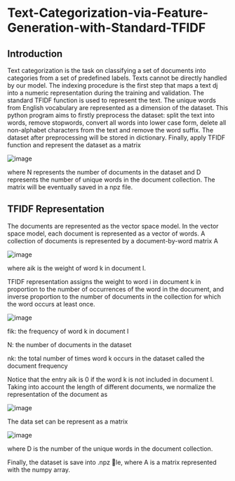 # Text-Categorization-via-Feature-Generation-with-Standard-TFIDF

## Introduction

Text categorization is the task on classifying a set of documents into categories from a set of predefined labels. Texts cannot be directly handled by our model. The indexing procedure is the first step that maps a text dj into a numeric representation during the training and validation. The standard TFIDF function is used to represent the text. The unique words from English vocabulary are represented as a dimension of the dataset. This python program aims to firstly preprocess the dataset: split the text into words, remove stopwords, convert all words into lower case form, delete all non-alphabet characters from the text and remove the word suffix. The dataset after preprocessing will be stored in dictionary. Finally, apply TFIDF function and represent the dataset as a matrix

![image](https://github.com/ANewGitHuber/Text-Categorization-via-Feature-Generation-with-Standard-TFIDF/assets/88078123/a24b3ba7-6504-4049-a444-c6f7c6bc36f9)

where N represents the number of documents in the dataset and D represents the number of unique words in the document collection. The matrix will be eventually saved in a npz file.

## TFIDF Representation

The documents are represented as the vector space model. In the vector space model, each document is represented as a vector of words. A collection of documents is represented by a document-by-word matrix A

![image](https://github.com/ANewGitHuber/Text-Categorization-via-Feature-Generation-with-Standard-TFIDF/assets/88078123/6968e482-dfed-458a-8a2c-0213e0271912)

where aik is the weight of word k in document I.

TFIDF representation assigns the weight to word i in document k in proportion to the number of occurrences of the word in the document, and inverse proportion to the number of documents in the collection for which the word occurs at least once.

![image](https://github.com/ANewGitHuber/Text-Categorization-via-Feature-Generation-with-Standard-TFIDF/assets/88078123/2f5090b6-5153-4a4e-bbb2-4a0e04ee8421)

fik: the frequency of word k in document I

N: the number of documents in the dataset

nk: the total number of times word k occurs in the dataset called the document frequency

Notice that the entry aik is 0 if the word k is not included in document I. Taking into account the length of different documents, we normalize the representation of the document as

![image](https://github.com/ANewGitHuber/Text-Categorization-via-Feature-Generation-with-Standard-TFIDF/assets/88078123/4ecbf6f3-b7c7-49e0-aaec-065b82947e84)

The data set can be represent as a matrix

![image](https://github.com/ANewGitHuber/Text-Categorization-via-Feature-Generation-with-Standard-TFIDF/assets/88078123/672e1b64-e421-4fe5-842f-c96f18aa72a8)

where D is the number of the unique words in the document collection. 

Finally, the dataset is save into .npz le, where A is a matrix represented with the numpy array.
